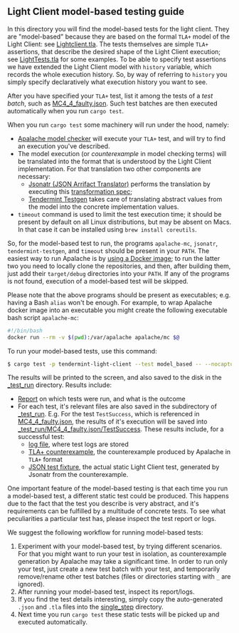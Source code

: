 ## Light Client model-based testing guide

In this directory you will find the model-based tests for the light client. 
They are "model-based" because they are based on the formal `TLA+` model of the Light Client: see [Lightclient.tla](Lightclient_002_draft.tla).
The tests themselves are simple `TLA+` assertions, that describe the desired shape of the Light Client execution; 
see [LightTests.tla](LightTests.tla) for some examples. 
To be able to specify test assertions we have extended the Light Client model with `history` variable, 
which records the whole execution history. 
So, by way of referring to `history` you simply specify declaratively what execution history you want to see.

After you have specified your `TLA+` test, list it among the tests of a _test batch_, such as [MC4_4_faulty.json](MC4_4_faulty.json). 
Such test batches are then executed automatically when you run `cargo test`.

When you run `cargo test` some machinery will run under the hood, namely:
* [Apalache model checker](https://github.com/informalsystems/apalache) 
  will execute your `TLA+` test, and will try to find an execution you've described.
* The model execution (or _counterexample_ in model checking terms) 
  will be translated into the format that is understood by the Light Client implementation.
  For that translation two other components are necessary:
  * [Jsonatr (JSON Arrifact Translator)](https://github.com/informalsystems/jsonatr) 
    performs the translation by executing this [transformation spec](_jsonatr-lib/apalache_to_lite_test.json);
  * [Tendermint Testgen](https://github.com/informalsystems/tendermint-rs/tree/master/testgen)
  takes care of translating abstract values from the model into the concrete implementation values.
* `timeout` command is used to limit the test execution time; it should be present by default on all Linux distributions, but may be absent on Macs. In that case it can be installed using `brew install coreutils`. 
  
So, for the model-based test to run, the programs `apalache-mc`, `jsonatr`, 
`tendermint-testgen`, and `timeout`
should be present in your `PATH`. The easiest way to run Apalache is by 
[using a Docker image](https://github.com/informalsystems/apalache/blob/unstable/docs/manual.md#useDocker); 
to run the latter two you need to locally clone the repositories, and then, 
after building them, just add their `target/debug` directories into your `PATH`. 
If any of the programs is not found, execution of a model-based test will be skipped.

Please note that the above programs should be present as executables; e.g. having a Bash `alias` won't be enough. For example, to wrap Apalache docker image into an executable you might create the following executable bash script `apalache-mc`:

```bash
#!/bin/bash
docker run --rm -v $(pwd):/var/apalache apalache/mc $@
```    

To run your model-based tests, use this command:
 
 ```bash
 $ cargo test -p tendermint-light-client --test model_based -- --nocapture
 ```

The results will be printed to the screen, 
and also saved to the disk in the [_test_run](_test_run) directory.
Results include:
* [Report](_test_run/report) on which tests were run, and what is the outcome
* For each test, it's relevant files are also saved in the subdirectory of [_test_run](_test_run). 
  E.g. For the test `TestSuccess`, which is referenced in [MC4_4_faulty.json](MC4_4_faulty.json), 
  the results of it's execution will be saved into [_test_run/MC4_4_faulty.json/TestSuccess](_test_run/MC4_4_faulty.json/TestSuccess).
  These results include, for a successful test:
  * [log file](_test_run/MC4_4_faulty.json/TestSuccess/log), where test logs are stored
  * [TLA+ counterexample](_test_run/MC4_4_faulty.json/TestSuccess/MC4_4_faulty_TestSuccess.tla), 
  the counterexample produced by Apalache in `TLA+` format
  * [JSON test fixture](_test_run/MC4_4_faulty.json/TestSuccess/MC4_4_faulty_TestSuccess.json), 
  the actual static Light Client test, generated by Jsonatr from the counterexample.
       
One important feature of the model-based testing is that each time you run a model-based test, 
a different static test could be produced. This happens due to the fact that the test you describe
is very abstract, and it's requirements can be fulfilled by a multitude of concrete tests. 
To see what peculiarities a particular test has, please inspect the test report or logs.

We suggest the following workflow for running model-based tests:

1. Experiment with your model-based test, by trying different scenarios. 
For that you might want to run your test in isolation, 
as counterexample generation by Apalache may take a significant time. 
In order to run only your test, just create a new test batch with your test, 
and temporarily remove/rename other test batches (files or directories starting with `_` are ignored).
2. After running your model-based test, inspect its report/logs. 
3. If you find the test details interesting, simply copy the auto-generated `.json` and `.tla` 
files into the [single_step](single_step) directory.
4. Next time you run `cargo test` these static tests will be picked up and executed automatically.

 